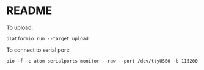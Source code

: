 # README

To upload: 

```
platformio run --target upload
```

To connect to serial port: 

```
pio -f -c atom serialports monitor --raw --port /dev/ttyUSB0 -b 115200
```
